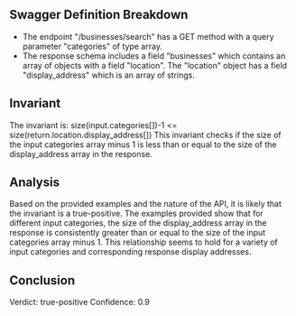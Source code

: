 ## Swagger Definition Breakdown
- The endpoint "/businesses/search" has a GET method with a query parameter "categories" of type array.
- The response schema includes a field "businesses" which contains an array of objects with a field "location". The "location" object has a field "display_address" which is an array of strings.

## Invariant
The invariant is: size(input.categories[])-1 <= size(return.location.display_address[])
This invariant checks if the size of the input categories array minus 1 is less than or equal to the size of the display_address array in the response.

## Analysis
Based on the provided examples and the nature of the API, it is likely that the invariant is a true-positive. The examples provided show that for different input categories, the size of the display_address array in the response is consistently greater than or equal to the size of the input categories array minus 1. This relationship seems to hold for a variety of input categories and corresponding response display addresses.

## Conclusion
Verdict: true-positive
Confidence: 0.9
